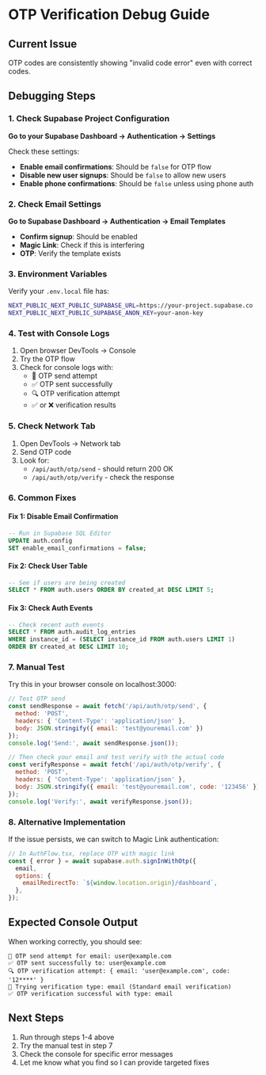 # OTP Verification Debug Guide

## Current Issue
OTP codes are consistently showing "invalid code error" even with correct codes.

## Debugging Steps

### 1. Check Supabase Project Configuration

**Go to your Supabase Dashboard → Authentication → Settings**

Check these settings:
- **Enable email confirmations**: Should be `false` for OTP flow
- **Disable new user signups**: Should be `false` to allow new users
- **Enable phone confirmations**: Should be `false` unless using phone auth

### 2. Check Email Settings

**Go to Supabase Dashboard → Authentication → Email Templates**

- **Confirm signup**: Should be enabled
- **Magic Link**: Check if this is interfering
- **OTP**: Verify the template exists

### 3. Environment Variables

Verify your `.env.local` file has:
```bash
NEXT_PUBLIC_NEXT_PUBLIC_SUPABASE_URL=https://your-project.supabase.co
NEXT_PUBLIC_NEXT_PUBLIC_SUPABASE_ANON_KEY=your-anon-key
```

### 4. Test with Console Logs

1. Open browser DevTools → Console
2. Try the OTP flow
3. Check for console logs with:
   - 📧 OTP send attempt
   - ✅ OTP sent successfully  
   - 🔍 OTP verification attempt
   - ✅ or ❌ verification results

### 5. Check Network Tab

1. Open DevTools → Network tab
2. Send OTP code
3. Look for:
   - `/api/auth/otp/send` - should return 200 OK
   - `/api/auth/otp/verify` - check the response

### 6. Common Fixes

#### Fix 1: Disable Email Confirmation
```sql
-- Run in Supabase SQL Editor
UPDATE auth.config 
SET enable_email_confirmations = false;
```

#### Fix 2: Check User Table
```sql
-- See if users are being created
SELECT * FROM auth.users ORDER BY created_at DESC LIMIT 5;
```

#### Fix 3: Check Auth Events
```sql
-- Check recent auth events
SELECT * FROM auth.audit_log_entries 
WHERE instance_id = (SELECT instance_id FROM auth.users LIMIT 1)
ORDER BY created_at DESC LIMIT 10;
```

### 7. Manual Test

Try this in your browser console on localhost:3000:
```javascript
// Test OTP send
const sendResponse = await fetch('/api/auth/otp/send', {
  method: 'POST',
  headers: { 'Content-Type': 'application/json' },
  body: JSON.stringify({ email: 'test@youremail.com' })
});
console.log('Send:', await sendResponse.json());

// Then check your email and test verify with the actual code
const verifyResponse = await fetch('/api/auth/otp/verify', {
  method: 'POST', 
  headers: { 'Content-Type': 'application/json' },
  body: JSON.stringify({ email: 'test@youremail.com', code: '123456' })
});
console.log('Verify:', await verifyResponse.json());
```

### 8. Alternative Implementation

If the issue persists, we can switch to Magic Link authentication:
```javascript
// In AuthFlow.tsx, replace OTP with magic link
const { error } = await supabase.auth.signInWithOtp({
  email,
  options: {
    emailRedirectTo: `${window.location.origin}/dashboard`,
  },
});
```

## Expected Console Output

When working correctly, you should see:
```
📧 OTP send attempt for email: user@example.com
✅ OTP sent successfully to: user@example.com
🔍 OTP verification attempt: { email: 'user@example.com', code: '12****' }
🔄 Trying verification type: email (Standard email verification)  
✅ OTP verification successful with type: email
```

## Next Steps

1. Run through steps 1-4 above
2. Try the manual test in step 7
3. Check the console for specific error messages
4. Let me know what you find so I can provide targeted fixes 